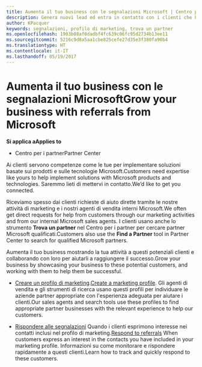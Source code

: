 ```yaml
---
title: Aumenta il tuo business con le segnalazioni Microsoft | Centro per i partner
description: Genera nuovi lead ed entra in contatto con i clienti che hanno bisogno di aiuto per implementare i prodotti e le soluzioni Microsoft.
author: KPacquer
keywords: segnalazioni, profilo di marketing, trova un partner
ms.openlocfilehash: 1903b08af0dadbf4fc639c06fc95d2734b13ee11
ms.sourcegitcommit: 5216c9d8a5aa1cbe825cefe27d35e3f380fa90b4
ms.translationtype: HT
ms.contentlocale: it-IT
ms.lasthandoff: 05/19/2017
---
```

# <a name="grow-your-business-with-referrals-from-microsoft"></a><span data-ttu-id="f736e-104">Aumenta il tuo business con le segnalazioni Microsoft</span><span class="sxs-lookup"><span data-stu-id="f736e-104">Grow your business with referrals from Microsoft</span></span>

**<span data-ttu-id="f736e-105">Si applica a</span><span class="sxs-lookup"><span data-stu-id="f736e-105">Applies to</span></span>**

-  <span data-ttu-id="f736e-106">Centro per i partner</span><span class="sxs-lookup"><span data-stu-id="f736e-106">Partner Center</span></span>

<span data-ttu-id="f736e-107">Ai clienti servono competenze come le tue per implementare soluzioni basate sui prodotti e sulle tecnologie Microsoft.</span><span class="sxs-lookup"><span data-stu-id="f736e-107">Customers need expertise like yours to help implement solutions with Microsoft products and technologies.</span></span> <span data-ttu-id="f736e-108">Saremmo lieti di mettervi in contatto.</span><span class="sxs-lookup"><span data-stu-id="f736e-108">We’d like to get you connected.</span></span>

<span data-ttu-id="f736e-109">Riceviamo spesso dai clienti richieste di aiuto dirette tramite le nostre attività di marketing e i nostri agenti di vendita interni Microsoft.</span><span class="sxs-lookup"><span data-stu-id="f736e-109">We often get direct requests for help from customers through our marketing activities and from our internal Microsoft sales agents.</span></span> <span data-ttu-id="f736e-110">I clienti usano anche lo strumento **Trova un partner** nel Centro per i partner per cercare partner Microsoft qualificati.</span><span class="sxs-lookup"><span data-stu-id="f736e-110">Customers also use the **Find a Partner** tool in Partner Center to search for qualified Microsoft partners.</span></span> 

<span data-ttu-id="f736e-111">Aumenta il tuo business mostrando la tua attività a questi potenziali clienti e collaborando con loro per aiutarli a raggiungere il successo.</span><span class="sxs-lookup"><span data-stu-id="f736e-111">Grow your business by showcasing your business to these potential customers, and working with them to help them be successful.</span></span>

*  <span data-ttu-id="f736e-112">[Creare un profilo di marketing](create-a-marketing-profile.md).</span><span class="sxs-lookup"><span data-stu-id="f736e-112">[Create a marketing profile](create-a-marketing-profile.md).</span></span> <span data-ttu-id="f736e-113">Gli agenti di vendita e gli strumenti di ricerca usano questi profili per individuare le aziende partner appropriate con l'esperienza adeguata per aiutare i clienti.</span><span class="sxs-lookup"><span data-stu-id="f736e-113">Our sales agents and search tools use these profiles to find appropriate partner businesses with the relevant experience to help our customers.</span></span>

*  <span data-ttu-id="f736e-114">[Rispondere alle segnalazioni](responding-to-referrals.md) Quando i clienti esprimono interesse nei contatti inclusi nel profilo di marketing.</span><span class="sxs-lookup"><span data-stu-id="f736e-114">[Respond to referrals](responding-to-referrals.md) When customers express an interest in the contacts you have included in your marketing profile.</span></span> <span data-ttu-id="f736e-115">Informazioni su come monitorare e rispondere rapidamente a questi clienti.</span><span class="sxs-lookup"><span data-stu-id="f736e-115">Learn how to track and quickly respond to these customers.</span></span>
